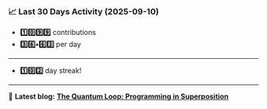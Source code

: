 <!--START_STATS-->
### 📈 Last 30 Days Activity (2025-09-10)  
- **1️⃣0️⃣9️⃣9️⃣** contributions  
- **3️⃣6️⃣•6️⃣3️⃣** per day
---
- **1️⃣0️⃣2️⃣** day streak!
---
📝 **Latest blog:** [**The Quantum Loop: Programming in Superposition**](https://andriak.com/blog/quantum-loop)
<!--END_STATS-->
